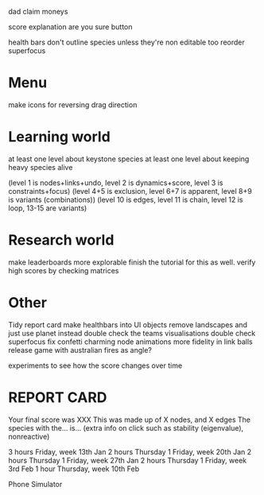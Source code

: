dad
claim moneys


score explanation
are you sure button

health bars
don't outline species unless they're non editable too
reorder superfocus





# Menu
make icons for reversing drag direction

# Learning world
at least one level about keystone species
at least one level about keeping heavy species alive

(level 1 is nodes+links+undo, level 2 is dynamics+score, level 3 is constraints+focus)
(level 4+5 is exclusion, level 6+7 is apparent, level 8+9 is variants (combinations))
(level 10 is edges, level 11 is chain, level 12 is loop, 13-15 are variants)

# Research world
make leaderboards more explorable
finish the tutorial for this as well.
verify high scores by checking matrices

# Other
Tidy report card
make healthbars into UI objects
remove landscapes and just use planet instead
double check the teams visualisations
double check superfocus
fix confetti
charming node animations
more fidelity in link balls
release game with australian fires as angle?

experiments to see how the score changes over time

# REPORT CARD
Your final score was XXX
This was made up of X nodes, and X edges
The species with the... is...
(extra info on click such as stability (eigenvalue), nonreactive)

3 hours Friday,            week 13th Jan
2 hours Thursday 1 Friday, week 20th Jan
2 hours Thursday 1 Friday, week 27th Jan
2 hours Thursday 1 Friday, week 3rd Feb
1 hour Thursday,           week 10th Feb

Phone Simulator
